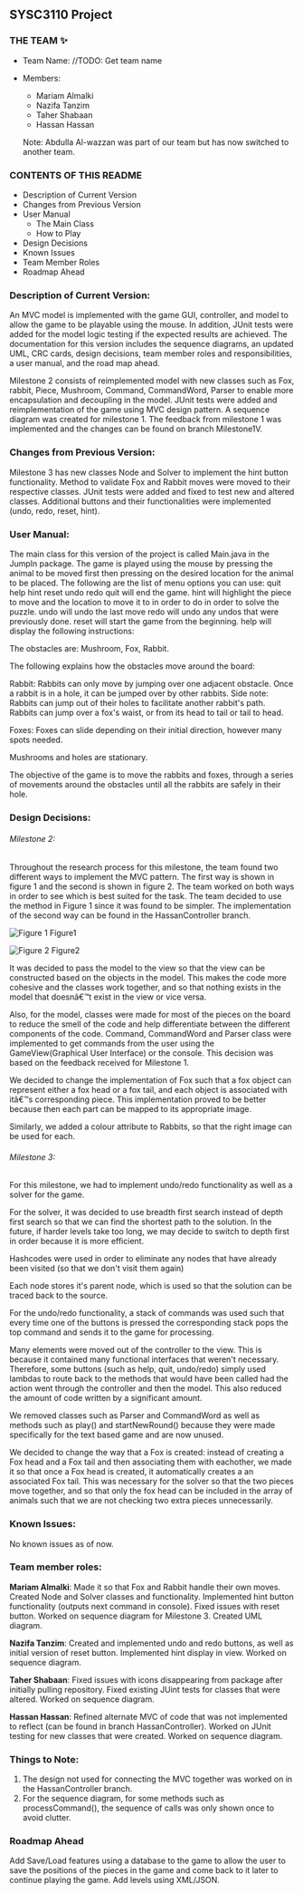## SYSC3110 Project

### THE TEAM :sparkles:
* Team Name: //TODO: Get team name
* Members:
  * Mariam Almalki
  * Nazifa Tanzim
  * Taher Shabaan
  * Hassan Hassan
  
  Note: Abdulla Al-wazzan was part of our team but has now switched to another team.
  
### CONTENTS OF THIS README
* Description of Current Version
* Changes from Previous Version
* User Manual
  * The Main Class
  * How to Play
* Design Decisions
* Known Issues
* Team Member Roles
* Roadmap Ahead


### Description of Current Version:
An MVC model is implemented with the game GUI, controller, and model to allow the game to be playable using the mouse. In addition, JUnit tests were added for the model logic testing if the expected results are achieved.
The documentation for this version includes the sequence diagrams, an updated UML, CRC cards, design decisions, team member roles and responsibilities, a user manual, and the road map ahead.

Milestone 2 consists of reimplemented model with new classes such as Fox, rabbit, Piece, Mushroom, Command, CommandWord, Parser to enable more encapsulation and decoupling in the model. JUnit tests were added and reimplementation of the game using MVC design pattern. A sequence diagram was created for milestone 1. The feedback from milestone 1 was implemented and the changes can be found on branch Milestone1V.

### Changes from Previous Version:
Milestone 3 has new classes Node and Solver to implement the hint button functionality. Method to validate Fox and Rabbit moves were moved to their respective classes. JUnit tests were added and fixed to test new and altered classes. Additional buttons and their functionalities were implemented (undo, redo, reset, hint).

### User Manual:
The main class for this version of the project is called Main.java in the JumpIn package. The game is played using the mouse by pressing the animal to be moved first then pressing on the desired location for the animal to be placed.
The following are the list of menu options you can use: quit help hint reset undo redo 
	quit will end the game.
	hint will highlight the piece to move and the location to move it to in order to do in order to solve the puzzle.
	undo will undo the last move
	redo will undo any undos that were previously done.
	reset will start the game from the beginning.
	help will display the following instructions:
		
The obstacles are: Mushroom, Fox, Rabbit.

The following explains how the obstacles move around the board:

Rabbit:	Rabbits can only move by jumping over one adjacent obstacle. Once a rabbit is in a hole, it can be jumped over 	by other rabbits. 
Side note: Rabbits can jump out of their holes to facilitate another rabbit's path. Rabbits can jump over a fox's waist, or from its head to tail or tail to head. 

Foxes: Foxes can slide depending on their initial direction, however many spots needed.

Mushrooms and holes are stationary. 

The objective of the game is to move the rabbits and foxes, through a series of movements
around the obstacles until all the rabbits are safely in their hole.


### Design Decisions:

###### Milestone 2:
Throughout the research process for this milestone, the team found two different ways to implement the MVC pattern. The first way is shown in figure 1 and the second is shown in figure 2. The team worked on both ways in order to see which is best suited for the task. The team decided to use the method in Figure 1 since it was found to be simpler. The implementation of the second way can be found in the HassanController branch. 

![Figure 1](Documentation/FIGURE1.jpeg)
Figure1

![Figure 2](Documentation/FIGURE2.jpeg)
Figure2

It was decided to pass the model to the view so that the view can be constructed based on the objects in the model. This makes the code more cohesive and the classes work together, and so that nothing exists in the model that doesnâ€™t exist in the view or vice versa.  

Also, for the model, classes were made for most of the pieces on the board to reduce the smell of the code and help differentiate between the different components of the code. Command, CommandWord and Parser class were implemented to get commands from the user using the GameView(Graphical User Interface) or the console. This decision was based on the feedback received for Milestone 1.

We decided to change the implementation of Fox such that a fox object can represent either a fox head or a fox tail, and each object is associated with itâ€™s corresponding piece. This implementation proved to be better because then each part can be mapped to its appropriate image.

Similarly, we added a colour attribute to Rabbits, so that the right image can be used for each.

###### Milestone 3: 
For this milestone, we had to implement undo/redo functionality as well as a solver for the game. 

For the solver, it was decided to use breadth first search instead of depth first search so that we can find the shortest path to the solution. In the future, if harder levels take too long, we may decide to switch to depth first in order because it is more efficient. 

Hashcodes were used in order to eliminate any nodes that have already been visited (so that we don't visit them again)

Each node stores it's parent node, which is used so that the solution can be traced back to the source. 

For the undo/redo functionality, a stack of commands was used such that every time one of the buttons is pressed the corresponding stack pops the top command and sends it to the game for processing. 

Many elements were moved out of the controller to the view. This is because it contained many functional interfaces that weren't necessary. Therefore, some buttons (such as help, quit, undo/redo) simply used lambdas to route back to the methods that would have been called had the action went through the controller and then the model. This also reduced the amount of code written by a significant amount. 

We removed classes such as Parser and CommandWord as well as methods such as play() and startNewRound() because they were made specifically for the text based game and are now unused. 

We decided to change the way that a Fox is created: instead of creating a Fox head and a Fox tail and then associating them with eachother, we made it so that once a Fox head is created, it automatically creates a an associated Fox tail. This was necessary for the solver so that the two pieces move together, and so that only the fox head can be included in the array of animals such that we are not checking two extra pieces unnecessarily. 

### Known Issues:
No known issues as of now.

### Team member roles:
**Mariam Almalki**: Made it so that Fox and Rabbit handle their own moves. Created Node and Solver classes and functionality. Implemented hint button functionality (outputs next command in console). Fixed issues with reset button. Worked on sequence diagram for Milestone 3. Created UML diagram.

**Nazifa Tanzim**: Created and implemented undo and redo buttons, as well as initial version of reset button. Implemented hint display in view. Worked on sequence diagram.

**Taher Shabaan**: Fixed issues with icons disappearing from package after initially pulling repository. Fixed existing JUint tests for classes that were altered. Worked on sequence diagram. 

**Hassan Hassan**: Refined alternate MVC of code that was not implemented to reflect (can be found in branch HassanController). Worked on JUnit testing for new classes that were created. Worked on sequence diagram. 

### Things to Note:
1. The design not used for connecting the MVC together was worked on in the HassanController branch.
2. For the sequence diagram, for some methods such as processCommand(), the sequence of calls was only shown once to avoid clutter. 

### Roadmap Ahead
Add Save/Load features using a database to the game to allow the user to save the positions of the pieces in the game and come back to it later to continue playing the game. Add levels using XML/JSON.

